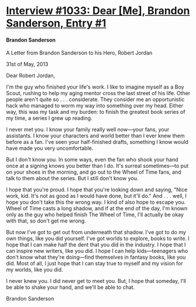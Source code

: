# [Interview #1033: Dear [Me], Brandon Sanderson, Entry #1](https://www.theoryland.com/intvmain.php?i=1033#1)

#### Brandon Sanderson

A Letter from Brandon Sanderson to his Hero, Robert Jordan

31st of May, 2013

Dear Robert Jordan,

I'm the guy who finished your life's work. I like to imagine myself as a Boy Scout, rushing to help my aging mentor cross the last street of his life. Other people aren't quite so . . . considerate. They consider me an opportunistic hack who managed to worm my way into something over my head. Either way, this was my task and my burden: to finish the greatest book series of my time, a series I grew up reading.

I never met you. I know your family really well now—your fans, your assistants. I know your characters and world better than I ever knew them before as a fan. I've seen your half-finished drafts, something I know would have made you very uncomfortable.

But I don't know you. In some ways, even the fan who shook your hand once at a signing knows you better than I do. It's surreal sometimes—to put on your shoes in the morning, and go out to the Wheel of Time fans, and talk to them about the series. But I still don't know you.

I hope that you're proud. I hope that you're looking down and saying, "Nice work, kid. It's not as good as I would have done, but it'll do." And . . . well, I hope you don't take this the wrong way. I kind of also hope to escape you. Wheel of Time casts a long shadow, and if at the end of the day, I'm known only as the guy who helped finish The Wheel of Time, I'll actually be okay with that, so don't get me wrong.

But now I've got to get out from underneath that shadow. I've got to do my own things, like you did yourself. I've got worlds to explore, books to write. I hope that I can make half the dent that you did in the industry. I hope that I can inspire new writers, like you did. I hope I can help kids—teenagers who don't know what they're doing—find themselves in fantasy books, like you did. Most of all, I just hope that I can stay true to myself and my vision for my worlds, like you did.

I never knew you. I did never get to meet you. But, I hope that someday, I'll be able to shake your hand, and we'll be able to chat.

Brandon Sanderson

